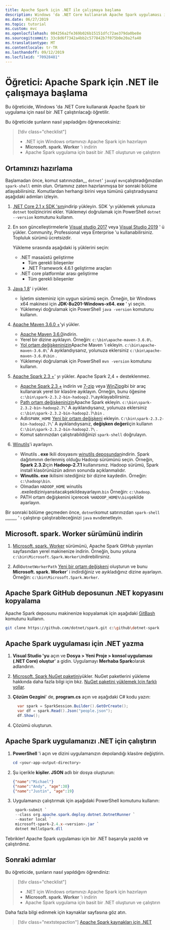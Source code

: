 ```yaml
---
title: Apache Spark için .NET ile çalışmaya başlama
description: Windows 'da .NET Core kullanarak Apache Spark uygulaması için .NET çalıştırmayı öğrenin.
ms.date: 06/27/2019
ms.topic: tutorial
ms.custom: mvc
ms.openlocfilehash: 004256a2fe369b026b15151dfc72ae379da0be8e
ms.sourcegitcommit: 33c8d6f7342a4bb2c577842b7f075b0e20a2fa40
ms.translationtype: MT
ms.contentlocale: tr-TR
ms.lasthandoff: 09/12/2019
ms.locfileid: "70928481"
---
```

# <a name="tutorial-get-started-with-net-for-apache-spark"></a>Öğretici: Apache Spark için .NET ile çalışmaya başlama

Bu öğreticide, Windows 'da .NET Core kullanarak Apache Spark bir uygulama için nasıl bir .NET çalıştırılacağı öğretilir.

Bu öğreticide şunların nasıl yapıladığını öğreneceksiniz:

> [!div class="checklist"]
>
> * .NET için Windows ortamınızı Apache Spark için hazırlayın
> * **Microsoft. spark. Worker** 'ı indirin
> * Apache Spark uygulama için basit bir .NET oluşturun ve çalıştırın

## <a name="prepare-your-environment"></a>Ortamınızı hazırlama

Başlamadan önce, komut satırınızdan,,, `dotnet`' `java`yi `mvn`çalıştıradığınızdan `spark-shell` emin olun. Ortamınız zaten hazırlanmışsa bir sonraki bölüme atlayabilirsiniz. Komutlardan herhangi birini veya tümünü çalıştıradıysanız aşağıdaki adımları izleyin.

1. [.NET Core 2.1 x SDK 'sını](https://dotnet.microsoft.com/download/dotnet-core/2.1)indirip yükleyin. SDK 'yı yüklemek yolunuza `dotnet` toolzincirini ekler. Yüklemeyi doğrulamak için PowerShell `dotnet --version` komutunu kullanın.

2. En son güncelleştirmelerle [Visual studio 2017](https://www.visualstudio.com/downloads/) veya [Visual Studio 2019](https://visualstudio.microsoft.com/vs/preview/) ' ü yükler. Community, Professional veya Enterprise 'u kullanabilirsiniz. Topluluk sürümü ücretsizdir.

   Yükleme sırasında aşağıdaki iş yüklerini seçin:
      * .NET masaüstü geliştirme
          * Tüm gerekli bileşenler
          * .NET Framework 4.6.1 geliştirme araçları
      * .NET core platformlar arası geliştirme
          * Tüm gerekli bileşenler

3. [Java 1,8](https://www.oracle.com/technetwork/java/javase/downloads/jdk8-downloads-2133151.html)' i yükler.

    * İşletim sisteminiz için uygun sürümü seçin. Örneğin, bir Windows x64 makinesi için **JDK-8u201-Windows-x64. exe** ' yi seçin.
    * Yüklemeyi doğrulamak için PowerShell `java -version` komutunu kullanın.

4. [Apache Maven 3.6.0 +](https://maven.apache.org/download.cgi)'yi yükler.
    * [Apache Maven 3.6.0](http://mirror.metrocast.net/apache/maven/maven-3/3.6.0/binaries/apache-maven-3.6.0-bin.zip)indirin.
    * Yerel bir dizine ayıklayın. Örneğin: `c:\bin\apache-maven-3.6.0\`.
    * [Yol ortam değişkeninizin](https://www.java.com/en/download/help/path.xml)Apache Maven 'i ekleyin. `c:\bin\apache-maven-3.6.0\`' A ayıklandıysanız, yolunuza eklersiniz `c:\bin\apache-maven-3.6.0\bin` .
    * Yüklemeyi doğrulamak için PowerShell `mvn -version` komutunu kullanın.

5. [Apache Spark 2.3 +](https://spark.apache.org/downloads.html)' yı yükler. Apache Spark 2,4 + desteklenmez.
    * [Apache Spark 2.3 +](https://spark.apache.org/downloads.html) indirin ve [7-zip](https://www.7-zip.org/) veya [WinZip](https://www.winzip.com/)gibi bir araç kullanarak yerel bir klasöre ayıklayın. Örneğin, bunu öğesine `c:\bin\spark-2.3.2-bin-hadoop2.7\`ayıklayabilirsiniz.
    * [Path ortam değişkeninizin](https://www.java.com/en/download/help/path.xml)Apache Spark ekleyin. `c:\bin\spark-2.3.2-bin-hadoop2.7\`' A ayıklandıysanız, yolunuza eklersiniz `c:\bin\spark-2.3.2-bin-hadoop2.7\bin` .
    * Adlı`SPARK_HOME` [Yeni bir ortam değişkeni](https://www.java.com/en/download/help/path.xml) ekleyin. `C:\bin\spark-2.3.2-bin-hadoop2.7\`' A ayıklandıysanız, **değişken değeri**için kullanın `C:\bin\spark-2.3.2-bin-hadoop2.7\` .
    * Komut satırınızdan çalıştırabildiğinizi `spark-shell` doğrulayın.

6. [Winutils](https://github.com/steveloughran/winutils)'i ayarlayın.
    * Winutils **. exe** Ikili dosyasını [winutils deposundan](https://github.com/steveloughran/winutils)indirin. Spark dağıtımının derlenmiş olduğu Hadoop sürümünü seçin. Örneğin, **Spark 2.3.2**için **Hadoop-2.7.1** kullanırsınız. Hadoop sürümü, Spark install klasörünüzün adının sonunda açıklanmalıdır.
    * **Winutils. exe** ikilisini istediğiniz bir dizine kaydedin. Örneğin: `c:\hadoop\bin`.
    * Olmadan `HADOOP_HOME` winutils .exeilediziniyansıtacakşekildeayarlayın.`bin` Örneğin: `c:\hadoop`.
    * PATH ortam değişkenini içerecek `%HADOOP_HOME%\bin`şekilde ayarlayın.

Bir sonraki bölüme geçmeden önce, `dotnet`komut satırınızdan `spark-shell` ,,,,,,,,, ' ı çalıştırıp çalıştırabileceğinizi `java` `mvn`denetleyin.

## <a name="download-the-microsoftsparkworker-release"></a>Microsoft. spark. Worker sürümünü indirin

1. [Microsoft. spark. Worker](https://github.com/dotnet/spark/releases) sürümünü, Apache Spark GitHub yayınları sayfasından yerel makinenize indirin. Örneğin, bunu yoluna `c:\bin\Microsoft.Spark.Worker\`indirebilirsiniz.

2. Adlı`DotnetWorkerPath` [Yeni bir ortam değişkeni](https://www.java.com/en/download/help/path.xml) oluşturun ve bunu **Microsoft. spark. Worker**' i indirdiğiniz ve ayıkladığınız dizine ayarlayın. Örneğin: `c:\bin\Microsoft.Spark.Worker`.

## <a name="clone-the-net-for-apache-spark-github-repo"></a>Apache Spark GitHub deposunun .NET kopyasını kopyalama

Apache Spark deposunu makinenize kopyalamak için aşağıdaki [GitBash](https://gitforwindows.org/) komutunu kullanın.

```bash
git clone https://github.com/dotnet/spark.git c:\github\dotnet-spark
```

## <a name="write-a-net-for-apache-spark-app"></a>Apache Spark uygulaması için .NET yazma

1. **Visual Studio 'yu** açın ve **Dosya > Yeni Proje > konsol uygulaması (.NET Core) oluştur**' a gidin. Uygulamayı **Merhaba Spark**olarak adlandırın.

2. [Microsoft. Spark NuGet paketini](https://www.nuget.org/profiles/spark)yükler. NuGet paketlerini yükleme hakkında daha fazla bilgi için bkz. [NuGet paketini yüklemek Için farklı yollar](https://docs.microsoft.com/nuget/consume-packages/ways-to-install-a-package).

3. **Çözüm Gezgini**' de, **program.cs** açın ve aşağıdaki C# kodu yazın:

   ```csharp
     var spark = SparkSession.Builder().GetOrCreate();
     var df = spark.Read().Json("people.json");
     df.Show();
   ```

4. Çözümü oluşturun.

## <a name="run-your-net-for-apache-spark-app"></a>Apache Spark uygulamanızı .NET için çalıştırın

1. **PowerShell** 'i açın ve dizini uygulamanızın depolandığı klasöre değiştirin.

   ```powershell
   cd <your-app-output-directory>
   ```

2. Şu içerikle **kişiler. JSON** adlı bir dosya oluşturun:

   ```json
   {"name":"Michael"}
   {"name":"Andy", "age":30}
   {"name":"Justin", "age":19}
   ```

3. Uygulamanızı çalıştırmak için aşağıdaki PowerShell komutunu kullanın:

   ```powershell
    spark-submit `
    --class org.apache.spark.deploy.dotnet.DotnetRunner `
    --master local `
    microsoft-spark-2.4.x-<version>.jar `
    dotnet HelloSpark.dll
    ```

Tebrikler! Apache Spark uygulaması için bir .NET başarıyla yazıldı ve çalıştırdınız.

## <a name="next-steps"></a>Sonraki adımlar

Bu öğreticide, şunların nasıl yapıldığını öğrendiniz:
> [!div class="checklist"]
>
> * .NET için Windows ortamınızı Apache Spark için hazırlayın
> * **Microsoft. spark. Worker** 'ı indirin
> * Apache Spark uygulama için basit bir .NET oluşturun ve çalıştırın

Daha fazla bilgi edinmek için kaynaklar sayfasına göz atın.
> [!div class="nextstepaction"]
> [Apache Spark kaynakları için .NET](../resources/index.md)
